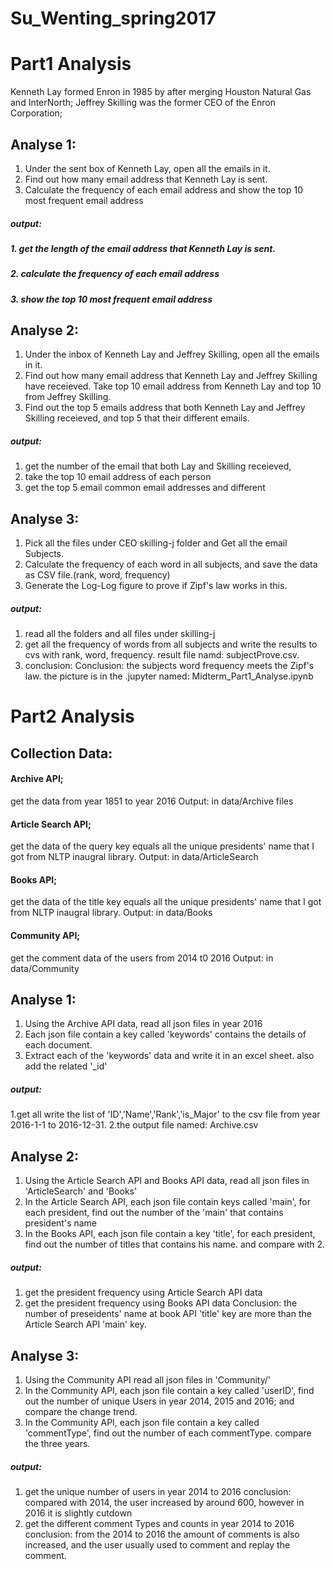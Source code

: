 # Su_Wenting_spring2017


# Part1 Analysis

Kenneth Lay formed Enron in 1985 by after merging Houston Natural Gas and InterNorth;
Jeffrey Skilling was the former CEO of the Enron Corporation;


## Analyse 1:

1. Under the sent box of Kenneth Lay, open all the emails in it.
2. Find out how many email address that Kenneth Lay is sent.
3. Calculate the frequency of each email address and show the top 10 most frequent email address

##### output: 
##### 1. get the length of the email address that Kenneth Lay is sent.
##### 2. calculate the frequency of each email address 
##### 3. show the top 10 most frequent email address

## Analyse 2:

1. Under the inbox of Kenneth Lay and Jeffrey Skilling, open all the emails in it.
2. Find out how many email address that Kenneth Lay and Jeffrey Skilling have receieved. Take top 10 email address from Kenneth 
Lay and top 10 from Jeffrey Skilling.
3. Find out the top 5 emails address that both Kenneth Lay and Jeffrey Skilling receieved, and top 5 that their different emails.

##### output: 
 1. get the number of the email that both  Lay and  Skilling receieved,
 2. take the top 10 email address of each person
 3. get the top 5 email common email addresses and different

## Analyse 3:

 1. Pick all the files under CEO skilling-j folder and Get all the email Subjects.
 2. Calculate the frequency of each word in all subjects, and save the data as CSV file.(rank, word, frequency)
 3. Generate the Log-Log figure to prove if Zipf's law works in this.

##### output: 
 1. read all the folders and all files under skilling-j
 2. get all the frequency of words from all subjects and write the results to cvs with rank, word, frequency. result file namd: subjectProve.csv.
 3. conclusion: Conclusion: the subjects word frequency meets the Zipf's law. the picture is in the .jupyter named: Midterm_Part1_Analyse.ipynb


# Part2 Analysis

## Collection Data:
#### Archive API;
get the data from year 1851 to year 2016 
Output: in data/Archive files

#### Article Search API;
get the data of the query key equals all the unique presidents' name that I got from NLTP inaugral library.
Output: in data/ArticleSearch

#### Books API;
get the data of the title key equals all the unique presidents' name that I got from NLTP inaugral library.
Output: in data/Books

#### Community API;
get the comment data of the users from 2014 t0 2016 
Output: in data/Community


## Analyse 1:

1. Using the Archive API data, read all json files in year 2016
2. Each json file contain a key called 'keywords' contains the details of each document.
3. Extract each of the 'keywords' data and write it in an excel sheet. also add the related '_id'

##### output: 
 1.get all write the list of 'ID','Name','Rank','is_Major' to the csv file from year 2016-1-1 to 2016-12-31.
 2.the output file named: Archive.csv


## Analyse 2:

1. Using the Article Search API and Books API data, read all json files in 'ArticleSearch' and 'Books'
2. In the Article Search API, each json file contain keys called 'main', for each president, find out the number of the 'main' that contains president's name
3. In the Books API, each json file contain a key 'title', for each president, find out the number of titles that contains his name. and compare with 2.

##### output: 
 1. get the president frequency using Article Search API data
 2. get the president frequency using Books API data
 Conclusion: the number of preseidents' name at book API 'title' key are more than the Article Search API 'main' key.


## Analyse 3:

1. Using the Community API read all json files in 'Community/'
2. In the Community API, each json file contain a key called 'userID', find out the number of unique Users in year 2014, 2015 and 2016; and compare the change trend.
3. In the Community API, each json file contain a key called 'commentType', find out the number of each commentType. compare the three years.

##### output: 
 1. get the unique number of users in year 2014 to 2016
 conclusion: compared with 2014, the user increased by around 600, however in 2016 it is slightly cutdown
 2. get the different comment Types and counts in year 2014 to 2016
 conclusion: from the 2014 to 2016 the amount of comments is also increased, and the user usually used to comment and replay the comment.







